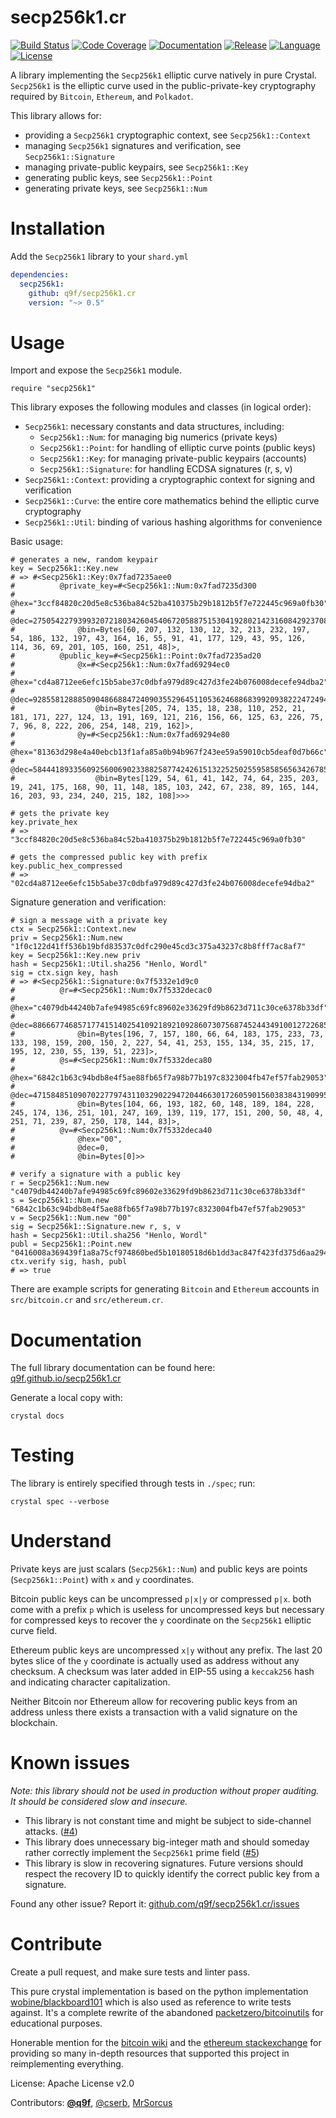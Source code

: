 # secp256k1.cr

[![Build Status](https://img.shields.io/github/actions/workflow/status/q9f/secp256k1.cr/spec.yml?branch=main)](https://github.com/q9f/secp256k1.cr/actions)
[![Code Coverage](https://codecov.io/gh/q9f/secp256k1.cr/branch/main/graph/badge.svg?token=ngxRs9HdJA)](https://codecov.io/gh/q9f/secp256k1.cr)
[![Documentation](https://img.shields.io/badge/docs-html-black)](https://q9f.github.io/secp256k1.cr/)
[![Release](https://img.shields.io/github/v/release/q9f/secp256k1.cr?include_prereleases&color=black)](https://github.com/q9f/secp256k1.cr/releases/latest)
[![Language](https://img.shields.io/github/languages/top/q9f/secp256k1.cr?color=black)](https://github.com/q9f/secp256k1.cr/search?l=crystal)
[![License](https://img.shields.io/github/license/q9f/secp256k1.cr.svg?color=black)](LICENSE)

A library implementing the `Secp256k1` elliptic curve natively in pure Crystal.
`Secp256k1` is the elliptic curve used in the public-private-key cryptography required by `Bitcoin`, `Ethereum`, and `Polkadot`.

This library allows for:
* providing a `Secp256k1` cryptographic context, see `Secp256k1::Context`
* managing `Secp256k1` signatures and verification, see `Secp256k1::Signature`
* managing private-public keypairs, see `Secp256k1::Key`
* generating public keys, see `Secp256k1::Point`
* generating private keys, see `Secp256k1::Num`

# Installation

Add the `Secp256k1` library to your `shard.yml`

```yaml
dependencies:
  secp256k1:
    github: q9f/secp256k1.cr
    version: "~> 0.5"
```

# Usage

Import and expose the `Secp256k1` module.

```crystal
require "secp256k1"
```

This library exposes the following modules and classes (in logical order):

* `Secp256k1`: necessary constants and data structures, including:
  - `Secp256k1::Num`: for managing big numerics (private keys)
  - `Secp256k1::Point`: for handling of elliptic curve points (public keys)
  - `Secp256k1::Key`: for managing private-public keypairs (accounts)
  - `Secp256k1::Signature`: for handling ECDSA signatures (r, s, v)
* `Secp256k1::Context`: providing a cryptographic context for signing and verification
* `Secp256k1::Curve`: the entire core mathematics behind the elliptic curve cryptography
* `Secp256k1::Util`: binding of various hashing algorithms for convenience

Basic usage:

```crystal
# generates a new, random keypair
key = Secp256k1::Key.new
# => #<Secp256k1::Key:0x7fad7235aee0
#          @private_key=#<Secp256k1::Num:0x7fad7235d300
#              @hex="3ccf84820c20d5e8c536ba84c52ba410375b29b1812b5f7e722445c969a0fb30",
#              @dec=27505422793993207218034260454067205887515304192802142316084292370834437241648,
#              @bin=Bytes[60, 207, 132, 130, 12, 32, 213, 232, 197, 54, 186, 132, 197, 43, 164, 16, 55, 91, 41, 177, 129, 43, 95, 126, 114, 36, 69, 201, 105, 160, 251, 48]>,
#          @public_key=#<Secp256k1::Point:0x7fad7235ad20
#              @x=#<Secp256k1::Num:0x7fad69294ec0
#                  @hex="cd4a8712ee6efc15b5abe37c0dbfa979d89c427d3fe24b076008decefe94dba2",
#                  @dec=92855812888509048668847240903552964511053624688683992093822247249407942908834,
#                  @bin=Bytes[205, 74, 135, 18, 238, 110, 252, 21, 181, 171, 227, 124, 13, 191, 169, 121, 216, 156, 66, 125, 63, 226, 75, 7, 96, 8, 222, 206, 254, 148, 219, 162]>,
#              @y=#<Secp256k1::Num:0x7fad69294e80
#                  @hex="81363d298e4a40ebcb13f1afa85a0b94b967f243ee59a59010cb5deaf0d7b66c",
#                  @dec=58444189335609256006902338825877424261513225250255958585656342678587884156524,
#                  @bin=Bytes[129, 54, 61, 41, 142, 74, 64, 235, 203, 19, 241, 175, 168, 90, 11, 148, 185, 103, 242, 67, 238, 89, 165, 144, 16, 203, 93, 234, 240, 215, 182, 108]>>>

# gets the private key
key.private_hex
# => "3ccf84820c20d5e8c536ba84c52ba410375b29b1812b5f7e722445c969a0fb30"

# gets the compressed public key with prefix
key.public_hex_compressed
# => "02cd4a8712ee6efc15b5abe37c0dbfa979d89c427d3fe24b076008decefe94dba2"
```

Signature generation and verification:

```crystal
# sign a message with a private key
ctx = Secp256k1::Context.new
priv = Secp256k1::Num.new "1f0c122d41ff536b19bfd83537c0dfc290e45cd3c375a43237c8b8fff7ac8af7"
key = Secp256k1::Key.new priv
hash = Secp256k1::Util.sha256 "Henlo, Wordl"
sig = ctx.sign key, hash
# => #<Secp256k1::Signature:0x7f5332e1d9c0
#          @r=#<Secp256k1::Num:0x7f5332decac0
#              @hex="c4079db44240b7afe94985c69fc89602e33629fd9b8623d711c30ce6378b33df",
#              @dec=88666774685717741514025410921892109286073075687452443491001272268566542627807,
#              @bin=Bytes[196, 7, 157, 180, 66, 64, 183, 175, 233, 73, 133, 198, 159, 200, 150, 2, 227, 54, 41, 253, 155, 134, 35, 215, 17, 195, 12, 230, 55, 139, 51, 223]>,
#          @s=#<Secp256k1::Num:0x7f5332deca80
#              @hex="6842c1b63c94bdb8e4f5ae88fb65f7a98b77b197c8323004fb47ef57fab29053",
#              @dec=47158485109070227797431103290229472044663017260590156038384319099500326195283,
#              @bin=Bytes[104, 66, 193, 182, 60, 148, 189, 184, 228, 245, 174, 136, 251, 101, 247, 169, 139, 119, 177, 151, 200, 50, 48, 4, 251, 71, 239, 87, 250, 178, 144, 83]>,
#          @v=#<Secp256k1::Num:0x7f5332deca40
#              @hex="00",
#              @dec=0,
#              @bin=Bytes[0]>>

# verify a signature with a public key
r = Secp256k1::Num.new "c4079db44240b7afe94985c69fc89602e33629fd9b8623d711c30ce6378b33df"
s = Secp256k1::Num.new "6842c1b63c94bdb8e4f5ae88fb65f7a98b77b197c8323004fb47ef57fab29053"
v = Secp256k1::Num.new "00"
sig = Secp256k1::Signature.new r, s, v
hash = Secp256k1::Util.sha256 "Henlo, Wordl"
publ = Secp256k1::Point.new "0416008a369439f1a8a75cf974860bed5b10180518d6b1dd3ac847f423fd375d6aa29474394f0cd79d2ea543507d069e97339284f01bdbfd27392daec0ec553816"
ctx.verify sig, hash, publ
# => true
```

There are example scripts for generating `Bitcoin` and `Ethereum` accounts in `src/bitcoin.cr` and `src/ethereum.cr`.

# Documentation

The full library documentation can be found here: [q9f.github.io/secp256k1.cr](https://q9f.github.io/secp256k1.cr/)

Generate a local copy with:

```shell
crystal docs
```

# Testing

The library is entirely specified through tests in `./spec`; run:

```shell
crystal spec --verbose
```

# Understand

Private keys are just scalars (`Secp256k1::Num`) and public keys are points (`Secp256k1::Point`) with `x` and `y` coordinates.

Bitcoin public keys can be uncompressed `p|x|y` or compressed `p|x`. both come with a prefix `p` which is useless for uncompressed keys but necessary for compressed keys to recover the `y` coordinate on the `Secp256k1` elliptic curve field.

Ethereum public keys are uncompressed `x|y` without any prefix. The last 20 bytes slice of the `y` coordinate is actually used as address without any checksum. A checksum was later added in EIP-55 using a `keccak256` hash and indicating character capitalization.

Neither Bitcoin nor Ethereum allow for recovering public keys from an address unless there exists a transaction with a valid signature on the blockchain.

# Known issues

_Note: this library should not be used in production without proper auditing. It should be considered slow and insecure._

* This library is not constant time and might be subject to side-channel attacks. ([#4](https://github.com/q9f/secp256k1.cr/issues/4))
* This library does unnecessary big-integer math and should someday rather correctly implement the `Secp256k1` prime field ([#5](https://github.com/q9f/secp256k1.cr/issues/5))
* This library is slow in recovering signatures. Future versions should respect the recovery ID to quickly identify the correct public key from a signature.

Found any other issue? Report it: [github.com/q9f/secp256k1.cr/issues](https://github.com/q9f/secp256k1.cr/issues)

# Contribute

Create a pull request, and make sure tests and linter pass.

This pure crystal implementation is based on the python implementation [wobine/blackboard101](https://github.com/wobine/blackboard101) which is also used as reference to write tests against. It's a complete rewrite of the abandoned [packetzero/bitcoinutils](https://github.com/packetzero/bitcoinutils) for educational purposes.

Honerable mention for the [bitcoin wiki](https://en.bitcoin.it/wiki/Main_Page) and the [ethereum stackexchange](https://ethereum.stackexchange.com/) for providing so many in-depth resources that supported this project in reimplementing everything.

License: Apache License v2.0

Contributors: [**@q9f**](https://github.com/q9f/), [@cserb](https://github.com/cserb), [MrSorcus](https://github.com/MrSorcus)
